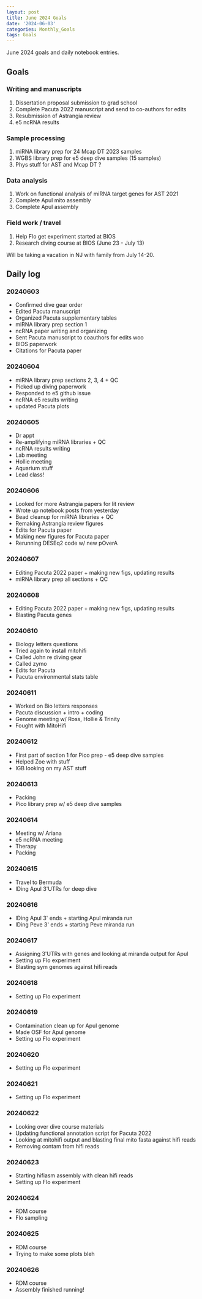 ```yaml
---
layout: post
title: June 2024 Goals
date: '2024-06-03'
categories: Monthly_Goals
tags: Goals
---
```


June 2024 goals and daily notebook entries. 

## Goals  

### Writing and manuscripts 

1. Dissertation proposal submission to grad school
2. Complete Pacuta 2022 manuscript and send to co-authors for edits 
3. Resubmission of Astrangia review 
4. e5 ncRNA results 

### Sample processing

1. miRNA library prep for 24 Mcap DT 2023 samples 
2. WGBS library prep for e5 deep dive samples (15 samples)
3. Phys stuff for AST and Mcap DT ? 

### Data analysis

1. Work on functional analysis of miRNA target genes for AST 2021 
2. Complete Apul mito assembly 
3. Complete Apul assembly 

### Field work / travel 

1. Help Flo get experiment started at BIOS 
2. Research diving course at BIOS (June 23 - July 13)

Will be taking a vacation in NJ with family from July 14-20. 

## Daily log 

### 20240603

- Confirmed dive gear order 
- Edited Pacuta manuscript 
- Organized Pacuta supplementary tables 
- miRNA library prep section 1 
- ncRNA paper writing and organizing 
- Sent Pacuta manuscript to coauthors for edits woo
- BIOS paperwork 
- Citations for Pacuta paper 

### 20240604

- miRNA library prep sections 2, 3, 4 + QC
- Picked up diving paperwork
- Responded to e5 github issue
- ncRNA e5 results writing 
- updated Pacuta plots

### 20240605

- Dr appt 
- Re-amplifying miRNA libraries + QC 
- ncRNA results writing 
- Lab meeting 
- Hollie meeting
- Aquarium stuff  
- Lead class! 

### 20240606

- Looked for more Astrangia papers for lit review 
- Wrote up notebook posts from yesterday 
- Bead cleanup for miRNA libraries + QC
- Remaking Astrangia review figures
- Edits for Pacuta paper 
- Making new figures for Pacuta paper 
- Rerunning DESEq2 code w/ new pOverA

### 20240607

- Editing Pacuta 2022 paper + making new figs, updating results
- miRNA library prep all sections + QC

### 20240608

- Editing Pacuta 2022 paper + making new figs, updating results
- Blasting Pacuta genes 

### 20240610 

- Biology letters questions 
- Tried again to install mitohifi 
- Called John re diving gear 
- Called zymo 
- Edits for Pacuta 
- Pacuta environmental stats table 

### 20240611

- Worked on Bio letters responses
- Pacuta discussion + intro + coding 
- Genome meeting w/ Ross, Hollie & Trinity 
- Fought with MitoHifi

### 20240612

- First part of section 1 for Pico prep - e5 deep dive samples
- Helped Zoe with stuff 
- IGB looking on my AST stuff

### 20240613

- Packing 
- Pico library prep w/ e5 deep dive samples 

### 20240614

- Meeting w/ Ariana 
- e5 ncRNA meeting 
- Therapy 
- Packing

### 20240615 

- Travel to Bermuda 
- IDing Apul 3'UTRs for deep dive 

### 20240616

- IDing Apul 3' ends + starting Apul miranda run
- IDing Peve 3' ends + starting Peve miranda run

### 20240617

- Assigning 3'UTRs with genes and looking at miranda output for Apul
- Setting up Flo experiment 
- Blasting sym genomes against hifi reads 

### 20240618 

- Setting up Flo experiment 

### 20240619 

- Contamination clean up for Apul genome 
- Made OSF for Apul genome 
- Setting up Flo experiment 

### 20240620

- Setting up Flo experiment 

### 20240621

- Setting up Flo experiment 

### 20240622

- Looking over dive course materials 
- Updating functional annotation script for Pacuta 2022 
- Looking at mitohifi output and blasting final mito fasta against hifi reads 
- Removing contam from hifi reads

### 20240623

- Starting hifiasm assembly with clean hifi reads 
- Setting up Flo experiment 

### 20240624

- RDM course 
- Flo sampling 

### 20240625

- RDM course 
- Trying to make some plots bleh 

### 20240626

- RDM course 
- Assembly finished running! 

